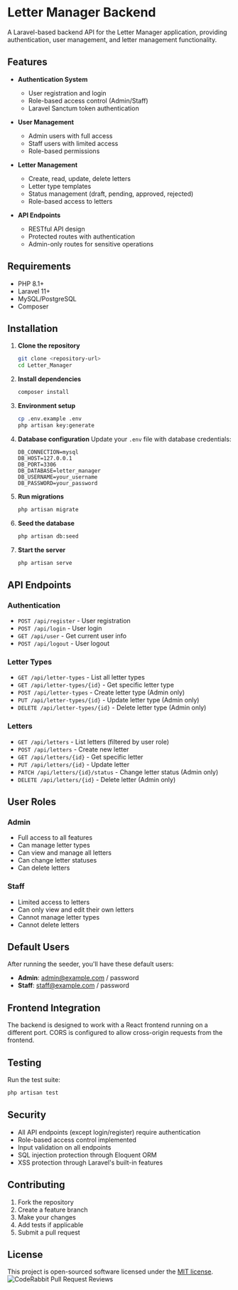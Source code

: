 # Letter Manager Backend

A Laravel-based backend API for the Letter Manager application, providing authentication, user management, and letter management functionality.

## Features

- **Authentication System**
  - User registration and login
  - Role-based access control (Admin/Staff)
  - Laravel Sanctum token authentication

- **User Management**
  - Admin users with full access
  - Staff users with limited access
  - Role-based permissions

- **Letter Management**
  - Create, read, update, delete letters
  - Letter type templates
  - Status management (draft, pending, approved, rejected)
  - Role-based access to letters

- **API Endpoints**
  - RESTful API design
  - Protected routes with authentication
  - Admin-only routes for sensitive operations

## Requirements

- PHP 8.1+
- Laravel 11+
- MySQL/PostgreSQL
- Composer

## Installation

1. **Clone the repository**
   ```bash
   git clone <repository-url>
   cd Letter_Manager
   ```

2. **Install dependencies**
   ```bash
   composer install
   ```

3. **Environment setup**
   ```bash
   cp .env.example .env
   php artisan key:generate
   ```

4. **Database configuration**
   Update your `.env` file with database credentials:
   ```env
   DB_CONNECTION=mysql
   DB_HOST=127.0.0.1
   DB_PORT=3306
   DB_DATABASE=letter_manager
   DB_USERNAME=your_username
   DB_PASSWORD=your_password
   ```

5. **Run migrations**
   ```bash
   php artisan migrate
   ```

6. **Seed the database**
   ```bash
   php artisan db:seed
   ```

7. **Start the server**
   ```bash
   php artisan serve
   ```

## API Endpoints

### Authentication
- `POST /api/register` - User registration
- `POST /api/login` - User login
- `GET /api/user` - Get current user info
- `POST /api/logout` - User logout

### Letter Types
- `GET /api/letter-types` - List all letter types
- `GET /api/letter-types/{id}` - Get specific letter type
- `POST /api/letter-types` - Create letter type (Admin only)
- `PUT /api/letter-types/{id}` - Update letter type (Admin only)
- `DELETE /api/letter-types/{id}` - Delete letter type (Admin only)

### Letters
- `GET /api/letters` - List letters (filtered by user role)
- `POST /api/letters` - Create new letter
- `GET /api/letters/{id}` - Get specific letter
- `PUT /api/letters/{id}` - Update letter
- `PATCH /api/letters/{id}/status` - Change letter status (Admin only)
- `DELETE /api/letters/{id}` - Delete letter (Admin only)

## User Roles

### Admin
- Full access to all features
- Can manage letter types
- Can view and manage all letters
- Can change letter statuses
- Can delete letters

### Staff
- Limited access to letters
- Can only view and edit their own letters
- Cannot manage letter types
- Cannot delete letters

## Default Users

After running the seeder, you'll have these default users:

- **Admin**: admin@example.com / password
- **Staff**: staff@example.com / password

## Frontend Integration

The backend is designed to work with a React frontend running on a different port. CORS is configured to allow cross-origin requests from the frontend.

## Testing

Run the test suite:
```bash
php artisan test
```

## Security

- All API endpoints (except login/register) require authentication
- Role-based access control implemented
- Input validation on all endpoints
- SQL injection protection through Eloquent ORM
- XSS protection through Laravel's built-in features

## Contributing

1. Fork the repository
2. Create a feature branch
3. Make your changes
4. Add tests if applicable
5. Submit a pull request

## License

This project is open-sourced software licensed under the [MIT license](https://opensource.org/licenses/MIT).
![CodeRabbit Pull Request Reviews](https://img.shields.io/coderabbit/prs/github/Sumwan243/Letter_Manager?utm_source=oss&utm_medium=github&utm_campaign=Sumwan243%2FLetter_Manager&labelColor=171717&color=FF570A&link=https%3A%2F%2Fcoderabbit.ai&label=CodeRabbit+Reviews)
